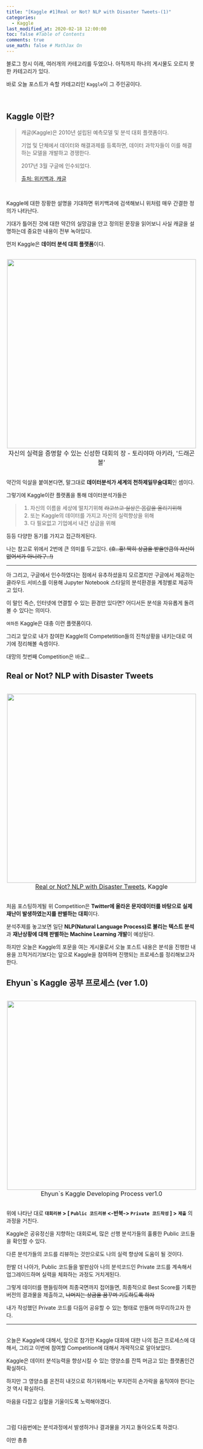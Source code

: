 ```yaml
---
title: "[Kaggle #1]Real or Not? NLP with Disaster Tweets-(1)"
categories: 
  - Kaggle
last_modified_at: 2020-02-18 12:00:00
toc: false #Table of Contents
comments: true
use_math: false # MathJax On
---
```


블로그 창시 이래, 여러개의 카테고리를 두었으나. 아직까지 하나의 게시물도 오르지 못한 카테고리가 있다.

바로 오늘 포스트가 속할 카테고리인 `Kaggle`이 그 주인공이다.

<br>

## Kaggle 이란?

> 캐글(Kaggle)은 2010년 설립된 예측모델 및 분석 대회 플랫폼이다. 
>
> 기업 및 단체에서 데이터와 해결과제를 등록하면, 데이터 과학자들이 이를 해결하는 모델을 개발하고 경쟁한다. 
> 
> 2017년 3월 구글에 인수되었다.
>
> [출처: 위키백과,   캐글](https://ko.wikipedia.org/wiki/%EC%BA%90%EA%B8%80)
<br>

Kaggle에 대한 장황한 설명을 기대하면 위키백과에 검색해보니 위처럼 매우 간결한 정의가 나타난다.

기대가 틀어진 것에 대한 약간의 실망감을 안고 정의된 문장을 읽어보니 사실 캐글을 설명하는데 중요한 내용이 전부 녹아있다.

먼저 Kaggle은 **데이터 분석 대회 플랫폼**이다.

<br>
<center><img src="/assets/images/200218/000.jpg" width="500" ></center>
<center><font size="3em">자신의 실력을 증명할 수 있는 신성한 대회의 장 - 토리야마 아키라, '드래곤볼'</font></center>
<br>

약간의 익살을 붙여본다면, 말그대로 **데이터분석가 세계의 천하제일무술대회**인 셈이다.

그렇기에 Kaggle이란 플랫폼을 통해 데이터분석가들은 

>
> 1. 자신의 이름을 세상에 떨치기위해 ~~라고쓰고 실상은 몸값을 올리기위해~~
> 2. 또는 Kaggle의 데이터를 가지고 자신의 실력향상을 위해
> 3. 다 필요없고 기업에서 내건 상금을 위해
> 

등등 다양한 동기를 가지고 접근하게된다.

나는 참고로 위에서 2번에 큰 의미를 두고있다.
~~(흐..흥! 딱히 상금을 받을만큼의 자신이 없어서가 아니라구..!)~~
<br>

-----

아 그리고, 구글에서 인수하였다는 점에서 유추하셨을지 모르겠지만 구글에서 제공하는 클라우드 서비스를 이용해 Jupyter Notebook 스타일의 분석환경을 계정별로 제공하고 있다.

이 말인 즉슨, 인터넷에 연결할 수 있는 환경만 있다면? 어디서든 분석을 자유롭게 돌려볼 수 있다는 의미다.

`여하튼` Kaggle은 대충 이런 플랫폼이다.

그리고 앞으로 내가 참여한 Kaggle의 Competetition들의 진척상황을 내키는대로 여기에 정리해볼 속셈이다.

대망의 첫번째 Competition은 바로...
<br>

## Real or Not? NLP with Disaster Tweets

<br>
<center><img src="/assets/images/200218/001.PNG" width="500" ></center>
<center><font size="3em"><a href="https://www.kaggle.com/c/nlp-getting-started">Real or Not? NLP with Disaster Tweets</a>, Kaggle</font></center>
<br>

처음 포스팅하게될 위 Competition은 **Twitter에 올라온 문자데이터를 바탕으로 실제 재난이 발생하였는지를 판별하는 대회**이다.

분석주제를 놓고보면 일단 **NLP(Natural Language Process)로 불리는 텍스트 분석**과 **재난상황에 대해 판별하는 Machine Learning 개발**이 예상된다.

하지만 오늘은 Kaggle의 포문을 여는 게시물로서 오늘 포스트 내용은 분석을 진행한 내용을 끄적거리기보다는 앞으로 Kaggle을 참여하며 진행되는 프로세스를 정리해보고자한다.
<br>

## Ehyun`s Kaggle 공부 프로세스 (ver 1.0)

<br>
<center><img src="/assets/images/200218/002.PNG" width="500" ></center>
<center><font size="3em">Ehyun`s Kaggle Developing Process ver1.0</font></center>
<br>

위에 나타난 대로 **`대회리뷰` > [ `Public 코드리뷰` <-반복-> `Private 코드작성` ] > `제출`** 의 과정을 거친다.

Kaggle은 공유정신을 지향하는 대회로써, 많은 선행 분석가들의 훌륭한 Public 코드들을 확인할 수 있다.

다른 분석가들의 코드를 리뷰하는 것만으로도 나의 실력 향상에 도움이 될 것이다.

한발 더 나아가, Public 코드들을 발판삼아 나의 분석코드인 Private 코드를 계속해서 업그레이드하며 실력을 체화하는 과정도 거치게된다.

그렇게 데이터를 핸들링하며 최종국면까지 접어들면, 최종적으로 Best Score를 기록한 버전의 결과물을 제출하고,  ~~나머지는 상금을 꿈꾸며 기도하도록 하자~~

내가 작성했던 Private 코드를 다듬어 공유할 수 있는 형태로 만들며 마무리하고자 한다.
<br>

-----

<br>
오늘은 Kaggle에 대해서, 앞으로 참가한 Kaggle 대회에 대한 나의 접근 프로세스에 대해서, 그리고 이번에 참여할 Competition에 대해서 개략적으로 알아보았다.

Kaggle은 데이터 분석능력을 향상시킬 수 있는 영양소를 잔뜩 머금고 있는 플랫폼인건 확실하다.

하지만 그 영양소를 온전히 내것으로 하기위해서는 부지런히 손가락을 움직여야 한다는 것 역시 확실하다.

마음을 다잡고 심혈을 기울이도록 노력해야겠다.
<br>
<br>
<br>

그럼 다음번에는 분석과정에서 발생하거나 결과물을 가지고 돌아오도록 하겠다.

이만 총총


